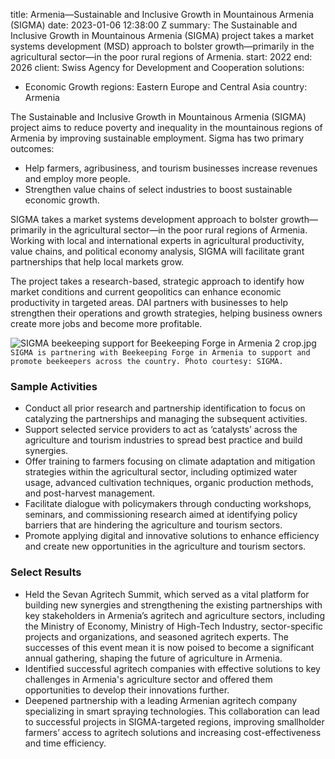 
title: Armenia—Sustainable and Inclusive Growth in Mountainous Armenia (SIGMA)
date: 2023-01-06 12:38:00 Z
summary: The Sustainable and Inclusive Growth in Mountainous Armenia (SIGMA) project
  takes a market systems development (MSD) approach to bolster growth—primarily in
  the agricultural sector—in the poor rural regions of Armenia.
start: 2022
end: 2026
client: Swiss Agency for Development and Cooperation
solutions:
- Economic Growth
regions: Eastern Europe and Central Asia
country: Armenia


The Sustainable and Inclusive Growth in Mountainous Armenia (SIGMA) project aims to reduce poverty and inequality in the mountainous regions of Armenia by improving sustainable employment. Sigma has two primary outcomes:

* Help farmers, agribusiness, and tourism businesses increase revenues and employ more people.
* Strengthen value chains of select industries to boost sustainable economic growth.

SIGMA takes a market systems development approach to bolster growth—primarily in the agricultural sector—in the poor rural regions of Armenia. Working with local and international experts in agricultural productivity, value chains, and political economy analysis, SIGMA will facilitate grant partnerships that help local markets grow.

The project takes a research-based, strategic approach to identify how market conditions and current geopolitics can enhance economic productivity in targeted areas. DAI partners with businesses to help strengthen their operations and growth strategies, helping business owners create more jobs and become more profitable.


![SIGMA beekeeping support for Beekeeping Forge in Armenia 2 crop.jpg](/uploads/SIGMA%20beekeeping%20support%20for%20Beekeeping%20Forge%20in%20Armenia%202%20crop.jpg)`SIGMA is partnering with Beekeeping Forge in Armenia to support and promote beekeepers across the country. Photo courtesy: SIGMA.`

### Sample Activities

* Conduct all prior research and partnership identification to focus on catalyzing the partnerships and managing the subsequent activities.
* Support selected service providers to act as ‘catalysts’ across the agriculture and tourism industries to spread best practice and build synergies.
* Offer training to farmers focusing on climate adaptation and mitigation strategies within the agricultural sector, including optimized water usage, advanced cultivation techniques, organic production methods, and post-harvest management.
* Facilitate dialogue with policymakers through conducting workshops, seminars, and commissioning research aimed at identifying policy barriers that are hindering the agriculture and tourism sectors.
* Promote applying digital and innovative solutions to enhance efficiency and create new opportunities in the agriculture and tourism sectors.

### Select Results

* Held the Sevan Agritech Summit, which served as a vital platform for building new synergies and strengthening the existing partnerships with key stakeholders in Armenia’s agritech and agriculture sectors, including the Ministry of Economy, Ministry of High-Tech Industry, sector-specific projects and organizations, and seasoned agritech experts. The successes of this event mean it is now poised to become a significant annual gathering, shaping the future of agriculture in Armenia.
* Identified successful agritech companies with effective solutions to key challenges in Armenia's agriculture sector and offered them opportunities to develop their innovations further.
* Deepened partnership with a leading Armenian agritech company specializing in smart spraying technologies. This collaboration can lead to successful projects in SIGMA-targeted regions, improving smallholder farmers’ access to agritech solutions and increasing cost-effectiveness and time efficiency.
